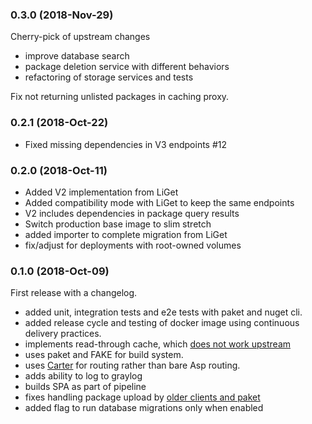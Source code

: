 ### 0.3.0 (2018-Nov-29)

Cherry-pick of upstream changes
 * improve database search
 * package deletion service with different behaviors
 * refactoring of storage services and tests

Fix not returning unlisted packages in caching proxy.

### 0.2.1 (2018-Oct-22)

 * Fixed missing dependencies in V3 endpoints \#12

### 0.2.0 (2018-Oct-11)

 * Added V2 implementation from LiGet
 * Added compatibility mode with LiGet to keep the same endpoints
 * V2 includes dependencies in package query results
 * Switch production base image to slim stretch
 * added importer to complete migration from LiGet
 * fix/adjust for deployments with root-owned volumes

### 0.1.0 (2018-Oct-09)

First release with a changelog.
 - added unit, integration tests and e2e tests with paket and nuget cli.
 - added release cycle and testing of docker image using continuous delivery practices.
 - implements read-through cache, which [does not work upstream](https://github.com/loic-sharma/BaGet/issues/93)
 - uses paket and FAKE for build system.
 - uses [Carter](https://github.com/CarterCommunity/Carter) for routing rather than bare Asp routing.
 - adds ability to log to graylog
 - builds SPA as part of pipeline
 - fixes handling package upload by [older clients and paket](https://github.com/loic-sharma/BaGet/issues/106)
 - added flag to run database migrations only when enabled
